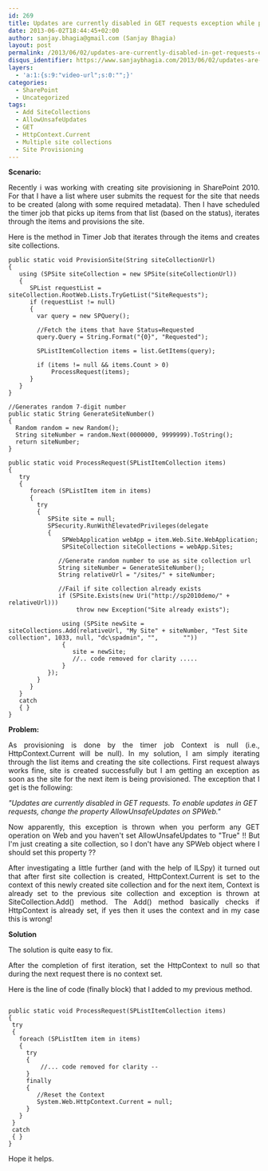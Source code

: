 ```yaml
---
id: 269
title: Updates are currently disabled in GET requests exception while provisioning multiple site collections
date: 2013-06-02T18:44:45+02:00
author: sanjay.bhagia@gmail.com (Sanjay Bhagia)
layout: post
permalink: /2013/06/02/updates-are-currently-disabled-in-get-requests-exception-while-provisioning-multiple-site-collections/
disqus_identifier: https://www.sanjaybhagia.com/2013/06/02/updates-are-currently-disabled-in-get-requests-exception-while-provisioning-multiple-site-collections/
layers:
  - 'a:1:{s:9:"video-url";s:0:"";}'
categories:
  - SharePoint
  - Uncategorized
tags:
  - Add SiteCollections
  - AllowUnsafeUpdates
  - GET
  - HttpContext.Current
  - Multiple site collections
  - Site Provisioning
---
```

<strong>Scenario:</strong>
<p style="text-align:justify;">Recently i was working with creating site provisioning in SharePoint 2010. For that I have a list where user submits the request for the site that needs to be created (along with some required metadata). Then I have scheduled the timer job that picks up items from that list (based on the status), iterates through the items and provisions the site.</p>
<p style="text-align:justify;">Here is the method in Timer Job that iterates through the items and creates site collections.</p>

<pre><code class="csharp">public static void ProvisionSite(String siteCollectionUrl)
{
   using (SPSite siteCollection = new SPSite(siteCollectionUrl))
   {
      SPList requestList = siteCollection.RootWeb.Lists.TryGetList(&quot;SiteRequests&quot;);
      if (requestList != null)
      {
        var query = new SPQuery();

        //Fetch the items that have Status=Requested
        query.Query = String.Format(&quot;{0}&quot;, &quot;Requested&quot;);

        SPListItemCollection items = list.GetItems(query);

        if (items != null &amp;&amp; items.Count &gt; 0)
            ProcessRequest(items);
      }
   }
}

//Generates random 7-digit number
public static String GenerateSiteNumber()
{
  Random random = new Random();
  String siteNumber = random.Next(0000000, 9999999).ToString();
  return siteNumber;
}

public static void ProcessRequest(SPListItemCollection items)
{
   try
   {
      foreach (SPListItem item in items)
      {
        try
        {
           SPSite site = null;
           SPSecurity.RunWithElevatedPrivileges(delegate
           {
               SPWebApplication webApp = item.Web.Site.WebApplication;
               SPSiteCollection siteCollections = webApp.Sites;

              //Generate random number to use as site collection url
              String siteNumber = GenerateSiteNumber();
              String relativeUrl = &quot;/sites/&quot; + siteNumber;

              //Fail if site collection already exists
              if (SPSite.Exists(new Uri(&quot;http://sp2010demo/&quot; + relativeUrl)))
                   throw new Exception(&quot;Site already exists&quot;);

               using (SPSite newSite = siteCollections.Add(relativeUrl, &quot;My Site&quot; + siteNumber, &quot;Test Site collection&quot;, 1033, null, &quot;dc\spadmin&quot;, &quot;&quot;,       &quot;&quot;))
               {
                  site = newSite;
                  //.. code removed for clarity .....
               }
           });
        }
      }
   }
   catch
   { }
}
</code></pre>

<strong>Problem:</strong>
<p style="text-align:justify;">As provisioning is done by the timer job Context is null (i.e., HttpContext.Current will be null). In my solution, I am simply iterating through the list items and creating the site collections. First request always works fine, site is created successfully but I am getting an exception as soon as the site for the next item is being provisioned. The exception that I get is the following:</p>
<em>"Updates are currently disabled in GET requests. To enable updates in GET requests, change the property AllowUnsafeUpdates on SPWeb."</em>
<p style="text-align:justify;">Now apparently, this exception is thrown when you perform any GET operation on Web and you haven't set AllowUnsafeUpdates to "True" !! But I'm just creating a site collection, so I don't have any SPWeb object where I should set this property ??</p>
<p style="text-align:justify;">After investigating a little further (and with the help of ILSpy) it turned out that after first site collection is created, HttpContext.Current is set to the context of this newly created site collection and for the next item, Context is already set to the previous site collection and exception is thrown at SiteCollection.Add() method. The Add() method basically checks if HttpContext is already set, if yes then it uses the context and in my case this is wrong!</p>
<strong>Solution</strong>
<p style="text-align:justify;">The solution is quite easy to fix.</p>
<p style="text-align:justify;">After the completion of first iteration, set the HttpContext to null so that during the next request there is no context set.</p>
<p style="text-align:justify;">Here is the line of code (finally block) that I added to my previous method.</p>

<pre><code class="csharp">
public static void ProcessRequest(SPListItemCollection items)
{
 try
 {
   foreach (SPListItem item in items)
   {
     try
     {
         //... code removed for clarity --
     }
     finally
     {
        //Reset the Context
        System.Web.HttpContext.Current = null;
     }
   }
 }
 catch
 { }
}
</code></pre>

Hope it helps.